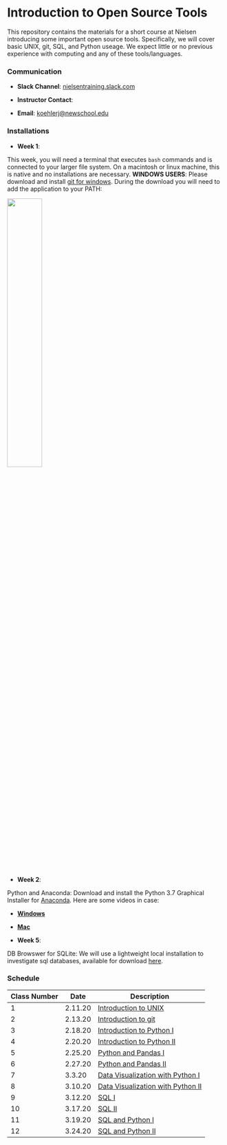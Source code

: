 # Introduction to Open Source Tools

This repository contains the materials for a short course at Nielsen introducing some important open source tools.  Specifically, we will cover basic UNIX, git, SQL, and Python useage.  We expect little or no previous experience with computing and any of these tools/languages.

### Communication 

- **Slack Channel**: [nielsentraining.slack.com](https://join.slack.com/t/nielsentraining/shared_invite/enQtOTMxMDg0MjY5ODkxLTgxNTcwY2ZiYTk4NmQ2YTYzOGEzZjYzZTI3NDg1NDRhOGFmZThlZTliNjJhZWQzODM5NDAwZDE1YThmYzMwMDA)

- **Instructor Contact**: 
 - **Email**: koehlerj@newschool.edu

 ### Installations

 - **Week 1**: 

This week, you will need a terminal that executes `bash` commands and is connected to your larger file system.  On a macintosh or linux machine, this is native and no installations are necessary.  **WINDOWS USERS**: Please download and install [git for windows](https://gitforwindows.org/).  During the download you will need to add the application to your PATH:

<img src = https://camo.githubusercontent.com/7e2c9efe290fa3e2285e1d877d7b101df50126f0/687474703a2f2f692e696d6775722e636f6d2f6553617670464e2e706e67 width = 40% />

- **Week 2**: 

Python and Anaconda:  Download and install the Python 3.7 Graphical Installer for [Anaconda](https://www.anaconda.com/distribution/).  Here are some videos in case:  
 - [**Windows**](https://www.youtube.com/watch?v=xxQ0mzZ8UvA)
 - [**Mac**](https://www.youtube.com/watch?v=TcSAln46u9U)

- **Week 5**:

DB Browswer for SQLite: We will use a lightweight local installation to investigate sql databases, available for download [here](https://sqlitebrowser.org/).

### Schedule

| **Class Number** | **Date** | **Description** |
| --------------- | --------- | -------------  |
| 1 | 2.11.20  |  [Introduction to UNIX](week_1/d1/README.md) |
| 2 | 2.13.20   |   [Introduction to git](week_1/d2/README.md) |
| 3| 2.18.20  |  [Introduction to Python I](week_2/d1/README.md) |
| 4 | 2.20.20  | [Introduction to Python II](week_2/d2/README.md) |
| 5 |  2.25.20 | [Python and Pandas I](week_3/d1/README.md) |
| 6 | 2.27.20 | [Python and Pandas II](week_3/d2/README.md) |
| 7 | 3.3.20 | [Data Visualization with Python I](week_4/d1/README.md) |
| 8 | 3.10.20 | [Data Visualization with Python II](week_4/d2/README.md) |
| 9 | 3.12.20 | [SQL I](week_5/d1/README.md) |
| 10 | 3.17.20 | [SQL II](week_5/d2/README.md) |
| 11 | 3.19.20 | [SQL and Python I]() | 
| 12 | 3.24.20 | [SQL and Python II]() |


